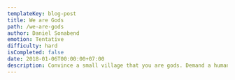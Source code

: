```yaml
---
templateKey: blog-post
title: We are Gods
path: /we-are-gods
author: Daniel Sonabend
emotion: Tentative
difficulty: hard
isCompleted: false
date: 2018-01-06T00:00:00+07:00
description: Convince a small village that you are gods. Demand a human sacrifice.
---
```


